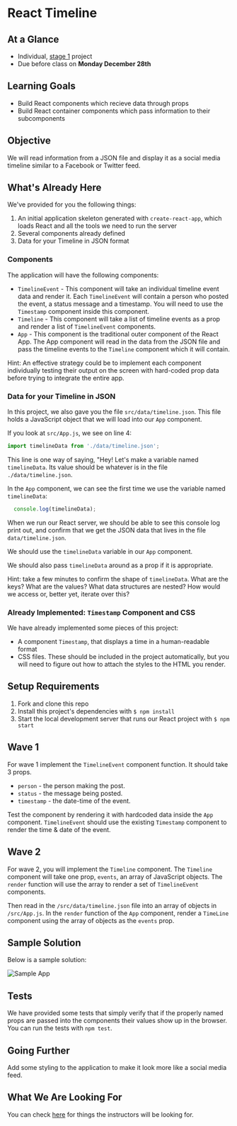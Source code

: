 # React Timeline

## At a Glance

- Individual, [stage 1](https://github.com/Ada-Developers-Academy/pedagogy/blob/master/classroom/rule-of-three.md#stage-1) project
- Due before class on **Monday December 28th**

## Learning Goals
- Build React components which recieve data through props
- Build React container components which pass information to their subcomponents

## Objective

We will read information from a JSON file and display it as a social media timeline similar to a Facebook or Twitter feed.

## What's Already Here

We've provided for you the following things:

1. An initial application skeleton generated with `create-react-app`, which loads React and all the tools we need to run the server
2. Several components already defined
3. Data for your Timeline in JSON format

### Components

The application will have the following components:

- `TimelineEvent` - This component will take an individual timeline event data and render it.  Each `TimelineEvent` will contain a person who posted the event, a status message and a timestamp.  You will need to use the `Timestamp` component inside this component.
- `Timeline` - This component will take a list of timeline events as a prop and render a list of `TimelineEvent` components.
- `App` - This component is the traditional outer component of the React App. The App component will read in the data from the JSON file and pass the timeline events to the `Timeline` component which it will contain.

Hint: An effective strategy could be to implement each component individually testing their output on the screen with hard-coded prop data before trying to integrate the entire app.

### Data for your Timeline in JSON

In this project, we also gave you the file `src/data/timeline.json`. This file holds a JavaScript object that we will load into our `App` component.

If you look at `src/App.js`, we see on line 4:

```javascript
import timelineData from './data/timeline.json';
```

This line is one way of saying, "Hey! Let's make a variable named `timelineData`. Its value should be whatever is in the file `./data/timeline.json`.

In the `App` component, we can see the first time we use the variable named `timelineData`:

```javascript
  console.log(timelineData);
```

When we run our React server, we should be able to see this console log print out, and confirm that we get the JSON data that lives in the file `data/timeline.json`.

We should use the `timelineData` variable in our `App` component.

We should also pass `timelineData` around as a prop if it is appropriate.

Hint: take a few minutes to confirm the shape of `timelineData`. What are the keys? What are the values? What data structures are nested? How would we access or, better yet, iterate over this?

### Already Implemented: `Timestamp` Component and CSS

We have already implemented some pieces of this project:
- A component `Timestamp`, that displays a time in a human-readable format
- CSS files. These should be included in the project automatically, but you will need to figure out how to attach the styles to the HTML you render.

## Setup Requirements

1. Fork and clone this repo
1. Install this project's dependencies with `$ npm install`
1. Start the local development server that runs our React project with `$ npm start`

## Wave 1

For wave 1 implement the `TimelineEvent` component function.  It should take 3 props.
  - `person` - the person making the post.
  - `status` - the message being posted.
  - `timestamp` - the date-time of the event.

Test the component by rendering it with hardcoded data inside the `App` component.  `TimelineEvent` should use the existing `Timestamp` component to render the time & date of the event.

## Wave 2

For wave 2, you will implement the `Timeline` component.  The `Timeline` component will take one prop, `events`, an array of JavaScript objects.  The `render` function will use the array to render a set of `TimelineEvent` components.

Then read in the `/src/data/timeline.json` file into an array of objects in `/src/App.js`.  In the `render` function of the `App` component, render a `TimeLine` component using the array of objects as the `events` prop.

## Sample Solution

Below is a sample solution:

![Sample App](./images/example-timeline.png)

## Tests

We have provided some tests that simply verify that if the properly named props are passed into the components their values show up in the browser.  You can run the tests with `npm test`.

## Going Further

Add some styling to the application to make it look more like a social media feed.

## What We Are Looking For

You can check [here](./feedback.md) for things the instructors will be looking for.
